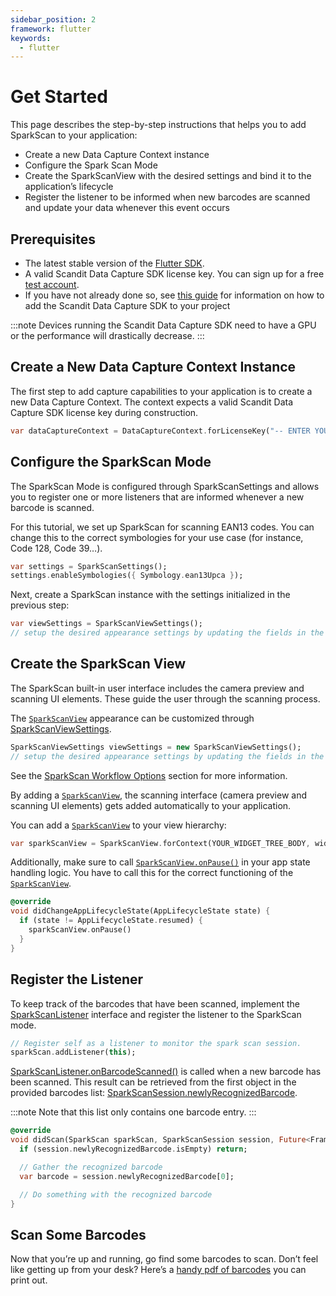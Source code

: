 ```yaml
---
sidebar_position: 2
framework: flutter
keywords:
  - flutter
---
```


# Get Started

This page describes the step-by-step instructions that helps you to add SparkScan to your application:

- Create a new Data Capture Context instance
- Configure the Spark Scan Mode
- Create the SparkScanView with the desired settings and bind it to the application’s lifecycle
- Register the listener to be informed when new barcodes are scanned and update your data whenever this event occurs

## Prerequisites

- The latest stable version of the [Flutter SDK](https://pub.dev/publishers/scandit.com/packages).
- A valid Scandit Data Capture SDK license key. You can sign up for a free [test account](https://ssl.scandit.com/dashboard/sign-up?p=test&utm%5Fsource=documentation).
- If you have not already done so, see [this guide](../add-sdk.md) for information on how to add the Scandit Data Capture SDK to your project

:::note
Devices running the Scandit Data Capture SDK need to have a GPU or the performance will drastically decrease.
:::

## Create a New Data Capture Context Instance

The first step to add capture capabilities to your application is to create a new Data Capture Context. The context expects a valid Scandit Data Capture SDK license key during construction.

```dart
var dataCaptureContext = DataCaptureContext.forLicenseKey("-- ENTER YOUR SCANDIT LICENSE KEY HERE --");
```

## Configure the SparkScan Mode

The SparkScan Mode is configured through SparkScanSettings and allows you to register one or more listeners that are informed whenever a new barcode is scanned.

For this tutorial, we set up SparkScan for scanning EAN13 codes. You can change this to the correct symbologies for your use case (for instance, Code 128, Code 39…).

```dart
var settings = SparkScanSettings();
settings.enableSymbologies({ Symbology.ean13Upca });
```

Next, create a SparkScan instance with the settings initialized in the previous step:

```dart
var viewSettings = SparkScanViewSettings();
// setup the desired appearance settings by updating the fields in the object above
```

## Create the SparkScan View

The SparkScan built-in user interface includes the camera preview and scanning UI elements. These guide the user through the scanning process.

The [`SparkScanView`](https://docs.scandit.com/6.28/data-capture-sdk/flutter/barcode-capture/api/ui/spark-scan-view.html#class-scandit.datacapture.barcode.spark.ui.SparkScanView) appearance can be customized through [SparkScanViewSettings](https://docs.scandit.com/6.28/data-capture-sdk/flutter/barcode-capture/api/ui/spark-scan-view.html#class-scandit.datacapture.barcode.spark.ui.SparkScanViewSetttings).

```dart
SparkScanViewSettings viewSettings = new SparkScanViewSettings();
// setup the desired appearance settings by updating the fields in the object above
```

See the [SparkScan Workflow Options](./intro.md#workflow-options) section for more information.

By adding a [`SparkScanView`](https://docs.scandit.com/6.28/data-capture-sdk/flutter/barcode-capture/api/ui/spark-scan-view.html#class-scandit.datacapture.barcode.spark.ui.SparkScanView), the scanning interface (camera preview and scanning UI elements) gets added automatically to your application.

You can add a [`SparkScanView`](https://docs.scandit.com/6.28/data-capture-sdk/flutter/barcode-capture/api/ui/spark-scan-view.html#class-scandit.datacapture.barcode.spark.ui.SparkScanView) to your view hierarchy:

```dart
var sparkScanView = SparkScanView.forContext(YOUR_WIDGET_TREE_BODY, widget.dataCaptureContext, sparkScan, null);
```

Additionally, make sure to call [`SparkScanView.onPause()`](https://docs.scandit.com/6.28/data-capture-sdk/flutter/barcode-capture/api/ui/spark-scan-view.html#method-scandit.datacapture.barcode.spark.ui.SparkScanView.OnPause) in your app state handling logic. You have to call this for the correct functioning of the [`SparkScanView`](https://docs.scandit.com/6.28/data-capture-sdk/flutter/barcode-capture/api/ui/spark-scan-view.html#class-scandit.datacapture.barcode.spark.ui.SparkScanView).

```dart
@override
void didChangeAppLifecycleState(AppLifecycleState state) {
  if (state != AppLifecycleState.resumed) {
    sparkScanView.onPause()
  }
}
```

## Register the Listener

To keep track of the barcodes that have been scanned, implement the [SparkScanListener](https://docs.scandit.com/6.28/data-capture-sdk/flutter/barcode-capture/api/spark-scan-listener.html#interface-scandit.datacapture.barcode.spark.ISparkScanListener) interface and register the listener to the SparkScan mode.

```dart
// Register self as a listener to monitor the spark scan session.
sparkScan.addListener(this);
```

[SparkScanListener.onBarcodeScanned()](https://docs.scandit.com/6.28/data-capture-sdk/flutter/barcode-capture/api/spark-scan-listener.html#method-scandit.datacapture.barcode.spark.ISparkScanListener.OnBarcodeScanned) is called when a new barcode has been scanned. This result can be retrieved from the first object in the provided barcodes list: [SparkScanSession.newlyRecognizedBarcode](https://docs.scandit.com/6.28/data-capture-sdk/flutter/barcode-capture/api/spark-scan-session.html#property-scandit.datacapture.barcode.spark.SparkScanSession.NewlyRecognizedBarcode).

:::note
Note that this list only contains one barcode entry.
:::

```dart
@override
void didScan(SparkScan sparkScan, SparkScanSession session, Future<FrameData?> getFrameData()) {
  if (session.newlyRecognizedBarcode.isEmpty) return;

  // Gather the recognized barcode
  var barcode = session.newlyRecognizedBarcode[0];

  // Do something with the recognized barcode
}
```

## Scan Some Barcodes

Now that you’re up and running, go find some barcodes to scan. Don’t feel like getting up from your desk? Here’s a [handy pdf of barcodes](https://github.com/Scandit/.github/blob/main/images/PrintTheseBarcodes.pdf) you can
print out.
